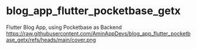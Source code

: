# blog_app_flutter_pocketbase_getx

Flutter Blog App, using Pocketbase as Backend
https://raw.githubusercontent.com/AminAppDevs/blog_app_flutter_pocketbase_getx/refs/heads/main/cover.png
